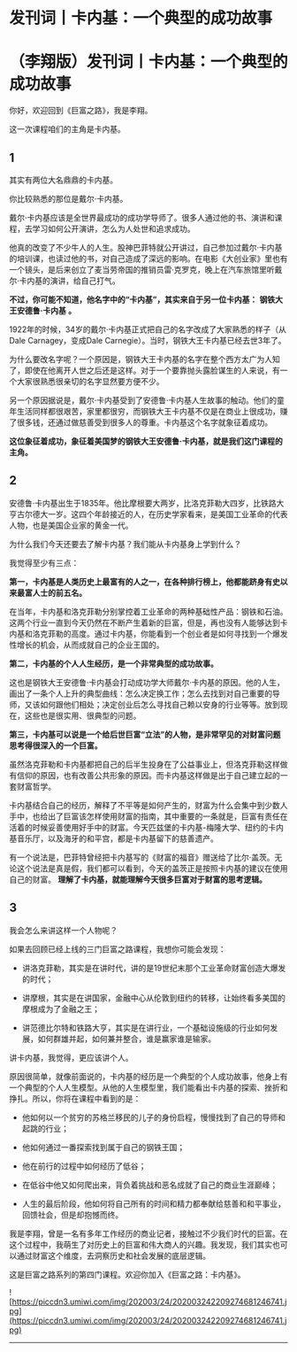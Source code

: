 # 发刊词丨卡内基：一个典型的成功故事

# （李翔版）发刊词丨卡内基：一个典型的成功故事

你好，欢迎回到《巨富之路》，我是李翔。

这一次课程咱们的主角是卡内基。

## 1

其实有两位大名鼎鼎的卡内基。

你比较熟悉的那位是戴尔·卡内基。

戴尔·卡内基应该是全世界最成功的成功学导师了。很多人通过他的书、演讲和课程，去学习如何公开演讲，怎么为人处世和追求成功。

他真的改变了不少牛人的人生。股神巴菲特就公开讲过，自己参加过戴尔·卡内基的培训课，也读过他的书，对自己造成了深远的影响。在电影《大创业家》里也有一个镜头，是后来创立了麦当劳帝国的推销员雷·克罗克，晚上在汽车旅馆里听戴尔·卡内基的演讲，给自己打气。

 **不过，你可能不知道，他名字中的“卡内基”，其实来自于另一位卡内基：**  **钢铁大王安德鲁·卡内基**  **。**

1922年的时候，34岁的戴尔·卡内基正式把自己的名字改成了大家熟悉的样子（从Dale Carnagey，变成Dale Carnegie）。当时，钢铁大王卡内基已经去世3年了。

为什么要改名字呢？一个原因是，钢铁大王卡内基的名字在整个西方太广为人知了，即使在他离开人世之后还是这样。对于一个要靠抛头露脸谋生的人来说，有一个大家很熟悉很亲切的名字显然要方便不少。

另一个原因据说是，戴尔·卡内基受到了安德鲁·卡内基人生故事的触动。他们的童年生活同样都很艰苦，家里都很穷，而钢铁大王卡内基不仅是在商业上很成功，赚了很多钱，还通过做慈善受到很多人的尊重。卡内基这个名字就象征着成功。

 **这位象征着成功，象征着美国梦的钢铁大王安德鲁·卡内基，就是我们这门课程的主角。**

## 2

安德鲁·卡内基出生于1835年。他比摩根要大两岁，比洛克菲勒大四岁，比铁路大亨古尔德大一岁。这四个年龄接近的人，在历史学家看来，是美国工业革命的代表人物，也是美国企业家的黄金一代。

为什么我们今天还要去了解卡内基？我们能从卡内基身上学到什么？

我觉得至少有三点：

 **第一，卡内基是人类历史上最富有的人之一，在各种排行榜上，他都能跻身有史以来最富人士的前五名。**

在当年，卡内基和洛克菲勒分别掌控着工业革命的两种基础性产品：钢铁和石油。这两个行业一直到今天仍然在不断产生着新的巨富，但是，再也没有人能够达到卡内基和洛克菲勒的高度。通过卡内基，你能看到一个创业者是如何寻找到一个爆发性增长的机会，从而成就自己的企业王国的。

 **第二，卡内基的个人人生经历，是一个非常典型的成功故事。**

这也是钢铁大王安德鲁·卡内基会打动成功学大师戴尔·卡内基的原因。他的人生，画出了一条个人上升的典型曲线：怎么决定换工作；怎么去找到对自己重要的导师，又该如何跟他们相处；决定创业后怎么寻找自己赖以安身的行业等等。放到现在，这些也是很实用、很典型的问题。

 **第三，卡内基可以说是一个给后世巨富“立法”的人物，是非常罕见的对财富问题思考得很深入的一个巨富。**

虽然洛克菲勒和卡内基都把自己的后半生投身在了公益事业上，但洛克菲勒这样做有信仰的原因，也有改善公共形象的原因。而卡内基这样做是出于自己建立起的一套财富哲学。

卡内基结合自己的经历，解释了不平等是如何产生的，财富为什么会集中到少数人手中，也给出了巨富该怎样使用财富的指南，其中重要的一条就是，巨富有责任在活着的时候妥善使用好手中的财富。今天匹兹堡的卡内基-梅隆大学、纽约的卡内基音乐厅，以及海牙的和平宫，都是卡内基留下的慈善遗产。

有一个说法是，巴菲特曾经把卡内基写的《财富的福音》赠送给了比尔·盖茨。无论这个说法是真是假，我们都可以看到，今天的盖茨正是按照卡内基的建议在使用自己的财富。 **理解了卡内基，就能理解今天很多巨富对于财富的思考逻辑。**

## 3

我会怎么来讲这样一个人物呢？

如果去回顾已经上线的三门巨富之路课程，我想你可能会发现：

* 讲洛克菲勒，其实是在讲时代，讲的是19世纪末那个工业革命财富创造大爆发的时代；

* 讲摩根，其实是在讲国家，金融中心从伦敦到纽约的转移，让始终看多美国的摩根成为了金融之王；

* 讲范德比尔特和铁路大亨，其实是在讲行业，一个基础设施级的行业如何发展，如何群雄并起，如何兼并整合，谁是赢家谁是输家。

讲卡内基，我觉得，更应该讲个人。

原因很简单，就像前面说的，卡内基的经历是一个典型的个人成功故事，他身上有一个典型的个人人生模型。从他的人生模型里，我们能看出卡内基的探索、挫折和挣扎。所以，你将在课程中看到的是：

* 他如何以一个贫穷的苏格兰移民的儿子的身份启程，慢慢找到了自己的导师和起跳的行业；

* 他如何通过一番探索找到属于自己的钢铁王国；

* 他在前行的过程中如何经历了低谷；

* 在低谷中他又如何爬出来，背负着挑战和恶名成就了自己的商业生涯巅峰；

* 人生的最后阶段，他如何将自己所有的时间和精力都奉献给慈善和和平事业，回馈社会，但是却抱憾而终。

我是李翔，曾是一名有多年工作经历的商业记者，接触过不少我们时代的巨富。在这个过程中，我萌生了对历史上的巨富和伟大商人的兴趣。我发现，我们其实也可以通过财富这个维度，去洞察历史和社会发展的底层逻辑。

这是巨富之路系列的第四门课程。欢迎你加入《巨富之路：卡内基》。

![https://piccdn3.umiwi.com/img/202003/24/202003242209274681246741.jpg](https://piccdn3.umiwi.com/img/202003/24/202003242209274681246741.jpg)

---
